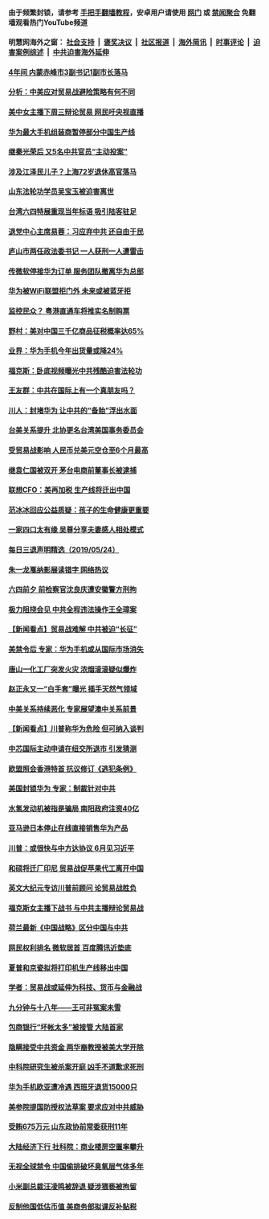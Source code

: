 #### 由于频繁封锁，请参考 [手把手翻墙教程](https://github.com/gfw-breaker/guides/wiki/)，安卓用户请使用 [网门](https://github.com/gfw-breaker/bn-android/blob/master/ogate.md?t=05251836) 或 [禁闻聚合](https://github.com/gfw-breaker/bn-android) 免翻墙观看热门YouTube频道 

#### 明慧网海外之窗：&nbsp;[社会支持](140.md?t=05251836) &nbsp;|&nbsp; [褒奖决议](282.md?t=05251836) &nbsp;|&nbsp; [社区报道](91.md?t=05251836) &nbsp;|&nbsp; [海外简讯](245.md?t=05251836) &nbsp;|&nbsp; [时事评论](251.md?t=05251836) &nbsp;|&nbsp; [迫害案例综述](328.md?t=05251836) &nbsp;|&nbsp; [中共迫害海外延伸](236.md?t=05251836) 

#### [4年间 内蒙赤峰市3副书记1副市长落马](../pages/nsc413/n11279666.md?t=05251836) 

#### [分析：中美应对贸易战避险策略有何不同](../pages/nsc413/n11278526.md?t=05251836) 

#### [美中女主播下周三辩论贸易 网民吁央视直播](../pages/nsc413/n11278337.md?t=05251836) 

#### [华为最大手机组装商暂停部分中国生产线](../pages/nsc413/n11279669.md?t=05251836) 

#### [继秦光荣后 又5名中共官员“主动投案”](../pages/nsc413/n11279646.md?t=05251836) 

#### [涉及江泽民儿子？上海72岁退休高官落马](../pages/nsc413/n11279403.md?t=05251836) 


#### [山东法轮功学员吴宝玉被迫害离世](../pages/nsc413/n11279454.md?t=05251836) 

#### [台湾六四特展重现当年标语 吸引陆客驻足](../pages/nsc413/n11279395.md?t=05251836) 

#### [退党中心主席易蓉：习应弃中共 还自由于民](../pages/nsc413/n11201702.md?t=05251836) 

#### [庐山市两任政法委书记 一人获刑一人遭雷击](../pages/nsc413/n11277760.md?t=05251836) 

#### [传微软停接华为订单 服务团队撤离华为总部](../pages/nsc413/n11279320.md?t=05251836) 

#### [华为被WiFi联盟拒门外 未来或被蓝牙拒](../pages/nsc413/n11279389.md?t=05251836) 

#### [监控民众？ 粤港直通车将推实名制购票](../pages/nsc413/n11279100.md?t=05251836) 

#### [野村：美对中国三千亿商品征税概率达65%](../pages/nsc413/n11279226.md?t=05251836) 

#### [业界：华为手机今年出货量或降24%](../pages/nsc413/n11278995.md?t=05251836) 

#### [福克斯：卧底视频曝光中共残酷迫害法轮功](../pages/nsc413/n11278026.md?t=05251836) 

#### [王友群：中共在国际上有一个真朋友吗？](../pages/nsc413/n11279017.md?t=05251836) 

#### [川人：封堵华为 让中共的“备胎”浮出水面](../pages/nsc413/n11278644.md?t=05251836) 

#### [台美关系提升 北协更名台湾美国事务委员会](../pages/nsc413/n11277588.md?t=05251836) 

#### [受贸易战影响 人民币兑美元空仓至6个月最高](../pages/nsc413/n11278812.md?t=05251836) 

#### [继袁仁国被双开 茅台电商前董事长被逮捕](../pages/nsc413/n11278893.md?t=05251836) 

#### [联想CFO：美再加税 生产线将迁出中国](../pages/nsc413/n11278357.md?t=05251836) 

#### [范冰冰回应公益质疑：孩子的生命健康更重要](../pages/nsc413/n11277954.md?t=05251836) 

#### [一家四口太有缘 吴尊分享夫妻感人相处模式](../pages/nsc413/n11278278.md?t=05251836) 

#### [每日三退声明精选（2019/05/24）](../pages/nsc413/n11278949.md?t=05251836) 

#### [朱一龙戛纳影展读错字 网络热议](../pages/nsc413/n11278472.md?t=05251836) 

#### [六四前夕 前检察官沈良庆遭安徽警方刑拘](../pages/nsc413/n11278784.md?t=05251836) 

#### [极力阻挠会见 中共全程违法操作王全璋案](../pages/nsc413/n11278207.md?t=05251836) 

#### [【新闻看点】贸易战难解 中共被迫“长征”](../pages/nsc413/n11278279.md?t=05251836) 

#### [美禁令后 专家：华为手机或从国际市场消失](../pages/nsc413/n11278529.md?t=05251836) 

#### [唐山一化工厂突发火灾 浓烟滚滚疑似爆炸](../pages/nsc413/n11278497.md?t=05251836) 

#### [赵正永又一“白手套”曝光 插手天然气领域](../pages/nsc413/n11278428.md?t=05251836) 

#### [中美关系持续恶化 专家展望澳中关系前景](../pages/nsc413/n11277940.md?t=05251836) 

#### [【新闻看点】川普称华为危险 但可纳入谈判](../pages/nsc413/n11278165.md?t=05251836) 

#### [中芯国际主动申请在纽交所退市 引发猜测](../pages/nsc413/n11278326.md?t=05251836) 

#### [欧盟照会香港特首 抗议修订《逃犯条例》](../pages/nsc413/n11278410.md?t=05251836) 

#### [美国封锁华为 专家：制裁针对中共](../pages/nsc413/n11277658.md?t=05251836) 

#### [水氢发动机被指是骗局 南阳政府注资40亿](../pages/nsc413/n11277969.md?t=05251836) 

#### [亚马逊日本停止在线直接销售华为产品](../pages/nsc413/n11278196.md?t=05251836) 

#### [川普：或很快与中方达协议 6月见习近平](../pages/nsc413/n11278159.md?t=05251836) 

#### [和硕将迁厂印尼 贸易战促苹果代工离开中国](../pages/nsc413/n11277878.md?t=05251836) 

#### [英文大纪元专访川普前顾问 论贸易战胜负](../pages/nsc413/n11278119.md?t=05251836) 

#### [福克斯女主播下战书 与中共主播辩论贸易战](../pages/nsc413/n11277614.md?t=05251836) 

#### [荷兰最新《中国战略》区分中国与中共](../pages/nsc413/n11277444.md?t=05251836) 

#### [网民权利排名 微软居首 百度腾讯近垫底](../pages/nsc413/n11277875.md?t=05251836) 

#### [夏普和京瓷拟将打印机生产线移出中国](../pages/nsc413/n11277782.md?t=05251836) 

#### [学者：贸易战或延伸为科技、货币与金融战](../pages/nsc413/n11276959.md?t=05251836) 

#### [九分钟与十八年――王可非冤案未雪](../pages/nsc413/n11277703.md?t=05251836) 

#### [包商银行“坏帐太多”被接管 大陆首家](../pages/nsc413/n11277818.md?t=05251836) 

#### [隐瞒接受中共资金 两华裔教授被美大学开除](../pages/nsc413/n11277815.md?t=05251836) 


#### [中科院研究生被杀案开庭 凶手不道歉求死刑](../pages/nsc413/n11277268.md?t=05251836) 

#### [华为手机欧亚遭冷遇 西班牙退货15000只](../pages/nsc413/n11277194.md?t=05251836) 

#### [美参院提国防授权法草案 要求应对中共威胁](../pages/nsc413/n11275932.md?t=05251836) 

#### [受贿675万元 山东政协前常委获刑11年](../pages/nsc413/n11276882.md?t=05251836) 

#### [大陆经济下行 社科院：商业楼房空置率攀升](../pages/nsc413/n11276627.md?t=05251836) 

#### [无视全球禁令 中国偷排破坏臭氧层气体多年](../pages/nsc413/n11277231.md?t=05251836) 

#### [小米副总裁汪凌鸣被辞退 疑涉猥亵被拘留](../pages/nsc413/n11276883.md?t=05251836) 

#### [反制他国低估币值 美商务部拟课反补贴税](../pages/nsc413/n11276224.md?t=05251836) 

